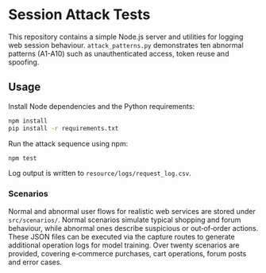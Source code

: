 # Session Attack Tests

This repository contains a simple Node.js server and utilities for logging web session behaviour. `attack_patterns.py` demonstrates ten abnormal patterns (A1-A10) such as unauthenticated access, token reuse and spoofing.

## Usage

Install Node dependencies and the Python requirements:

```bash
npm install
pip install -r requirements.txt
```

Run the attack sequence using npm:

```bash
npm test
```

Log output is written to `resource/logs/request_log.csv`.

### Scenarios

Normal and abnormal user flows for realistic web services are stored under
`src/scenarios/`.  Normal scenarios simulate typical shopping and forum
behaviour, while abnormal ones describe suspicious or out‑of‑order actions.
These JSON files can be executed via the capture routes to generate additional
operation logs for model training.  Over twenty scenarios are provided,
covering e‑commerce purchases, cart operations, forum posts and error cases.
